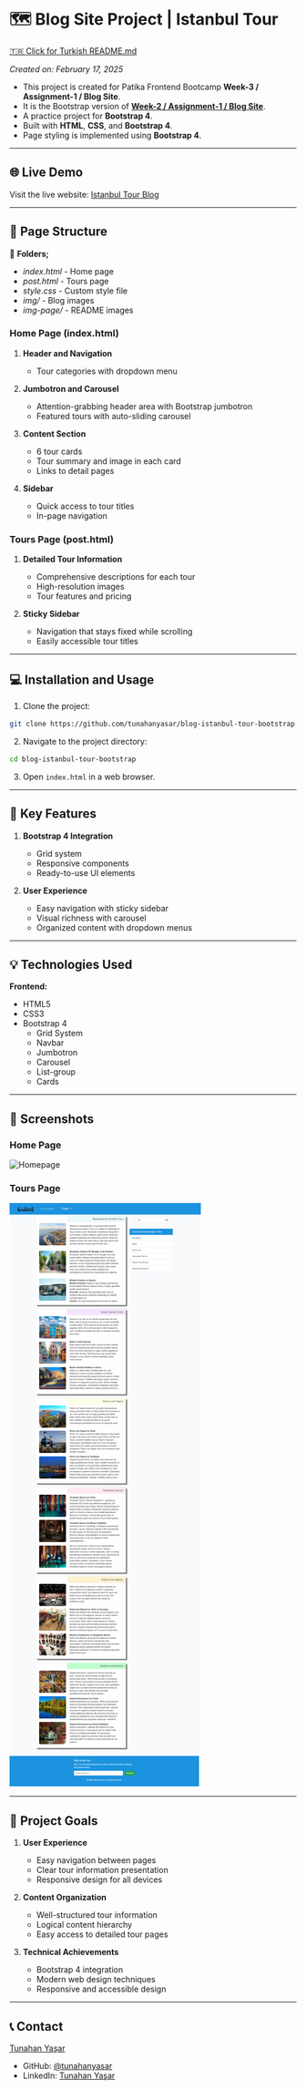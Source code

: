 # :world_map: Blog Site Project | Istanbul Tour

[🇹🇷 Click for Turkish README.md](./README.tr.md)

*Created on: February 17, 2025*

* This project is created for Patika Frontend Bootcamp **Week-3 / Assignment-1 / Blog Site**.
* It is the Bootstrap version of **[Week-2 / Assignment-1 / Blog Site](https://github.com/tunahanyasar/blog-page-istanbul-tour.git)**.
* A practice project for **Bootstrap 4**.
* Built with **HTML**, **CSS**, and **Bootstrap 4**.
* Page styling is implemented using **Bootstrap 4**.

---

## 🌐 Live Demo

Visit the live website: [Istanbul Tour Blog](https://blog-istanbul-tour-bootstrap.vercel.app/)

---

## 📜 Page Structure

:open_file_folder: **Folders;**
* *index.html* - Home page
* *post.html* - Tours page
* *style.css* - Custom style file
* *img/* - Blog images
* *img-page/* - README images

### Home Page (index.html)
1. **Header and Navigation**
   - Tour categories with dropdown menu

2. **Jumbotron and Carousel**
   - Attention-grabbing header area with Bootstrap jumbotron
   - Featured tours with auto-sliding carousel

3. **Content Section**
   - 6 tour cards
   - Tour summary and image in each card
   - Links to detail pages

4. **Sidebar**
   - Quick access to tour titles
   - In-page navigation

### Tours Page (post.html)
1. **Detailed Tour Information**
   - Comprehensive descriptions for each tour
   - High-resolution images
   - Tour features and pricing

2. **Sticky Sidebar**
   - Navigation that stays fixed while scrolling
   - Easily accessible tour titles

---

## :computer: Installation and Usage

1. Clone the project:
```bash
git clone https://github.com/tunahanyasar/blog-istanbul-tour-bootstrap.git
```

2. Navigate to the project directory:
```bash
cd blog-istanbul-tour-bootstrap
```

3. Open `index.html` in a web browser.

---

## :star2: Key Features
1. **Bootstrap 4 Integration**
   - Grid system
   - Responsive components
   - Ready-to-use UI elements

2. **User Experience**
   - Easy navigation with sticky sidebar
   - Visual richness with carousel
   - Organized content with dropdown menus

---

## 💡 Technologies Used

**Frontend:**
* HTML5
* CSS3
* Bootstrap 4
  - Grid System
  - Navbar
  - Jumbotron
  - Carousel
  - List-group
  - Cards

---

## :paperclip: Screenshots

### Home Page
![Homepage](./img-page/homepage.png)

### Tours Page
![Tours](./img-page/tours.png)

---


## 🎯 Project Goals

1. **User Experience**
   - Easy navigation between pages
   - Clear tour information presentation
   - Responsive design for all devices

2. **Content Organization**
   - Well-structured tour information
   - Logical content hierarchy
   - Easy access to detailed tour pages

3. **Technical Achievements**
   - Bootstrap 4 integration
   - Modern web design techniques
   - Responsive and accessible design

---

## 📞 Contact

[Tunahan Yaşar](https://github.com/tunahanyasar)

* GitHub: [@tunahanyasar](https://github.com/tunahanyasar)
* LinkedIn: [Tunahan Yaşar](https://www.linkedin.com/in/tunahan-yasar/)